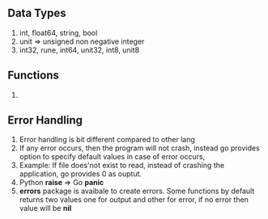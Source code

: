 ## Data Types

1. int, float64, string, bool
2. unit => unsigned non negative integer
3. int32, rune, int64, unit32, int8, unit8

## Functions

1. 

## Error Handling
1. Error handling is bit different compared to other lang
2. If any error occurs, then the program will not crash, instead go provides option to specify default values in case of error occurs,
3. Example: If file does'not exist to read, instead of crashing the application, go provides 0 as ouptut.
4. Python **raise** => Go **panic**
5. **errors** package is avaibale to create errors.
Some functions by default returns two values one for output and other for error, if no error then value will be **nil**